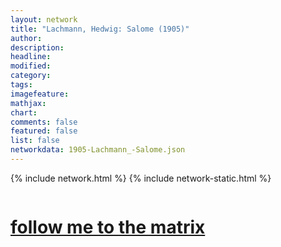 ```yaml
---
layout: network
title: "Lachmann, Hedwig: Salome (1905)"
author:
description:
headline:
modified:
category:
tags: 
imagefeature: 
mathjax: 
chart: 
comments: false
featured: false
list: false
networkdata: 1905-Lachmann_-Salome.json
---
```

{% include network.html %}
{% include network-static.html %}
<div class="row">
  <div class="small-5 small-centered columns"><a href="/matrix67"><h1>follow me to the matrix</h1></a>
</div>
</div>
